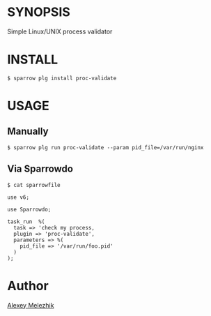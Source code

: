 # SYNOPSIS

Simple Linux/UNIX process validator


# INSTALL

    $ sparrow plg install proc-validate


# USAGE

## Manually

    $ sparrow plg run proc-validate --param pid_file=/var/run/nginx

## Via Sparrowdo

    $ cat sparrowfile

    use v6;
    
    use Sparrowdo;
    
    task_run  %(
      task => 'check my process,
      plugin => 'proc-validate',
      parameters => %(
        pid_file => '/var/run/foo.pid'
      )
    );


    
# Author

[Alexey Melezhik](mailto:melezhik@gmail.com)

